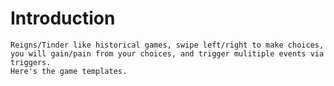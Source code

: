 # Introduction

    Reigns/Tinder like historical games, swipe left/right to make choices, you will gain/pain from your choices, and trigger mulitiple events via triggers.
    Here's the game templates.
